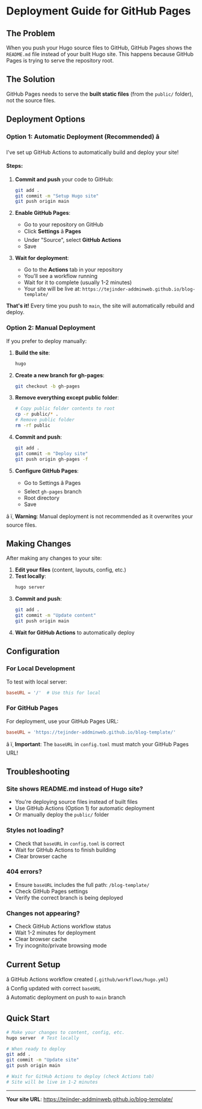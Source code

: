 # Deployment Guide for GitHub Pages

## The Problem

When you push your Hugo source files to GitHub, GitHub Pages shows the `README.md` file instead of your built Hugo site. This happens because GitHub Pages is trying to serve the repository root.

## The Solution

GitHub Pages needs to serve the **built static files** (from the `public/` folder), not the source files.

## Deployment Options

### Option 1: Automatic Deployment (Recommended) â

I've set up GitHub Actions to automatically build and deploy your site!

#### Steps:

1. **Commit and push** your code to GitHub:
   ```bash
   git add .
   git commit -m "Setup Hugo site"
   git push origin main
   ```

2. **Enable GitHub Pages**:
   - Go to your repository on GitHub
   - Click **Settings** â **Pages**
   - Under "Source", select **GitHub Actions**
   - Save

3. **Wait for deployment**:
   - Go to the **Actions** tab in your repository
   - You'll see a workflow running
   - Wait for it to complete (usually 1-2 minutes)
   - Your site will be live at: `https://tejinder-addminweb.github.io/blog-template/`

**That's it!** Every time you push to `main`, the site will automatically rebuild and deploy.

### Option 2: Manual Deployment

If you prefer to deploy manually:

1. **Build the site**:
   ```bash
   hugo
   ```

2. **Create a new branch for gh-pages**:
   ```bash
   git checkout -b gh-pages
   ```

3. **Remove everything except public folder**:
   ```bash
   # Copy public folder contents to root
   cp -r public/* .
   # Remove public folder
   rm -rf public
   ```

4. **Commit and push**:
   ```bash
   git add .
   git commit -m "Deploy site"
   git push origin gh-pages -f
   ```

5. **Configure GitHub Pages**:
   - Go to Settings â Pages
   - Select `gh-pages` branch
   - Root directory
   - Save

â ï¸ **Warning**: Manual deployment is not recommended as it overwrites your source files.

## Making Changes

After making any changes to your site:

1. **Edit your files** (content, layouts, config, etc.)
2. **Test locally**:
   ```bash
   hugo server
   ```
3. **Commit and push**:
   ```bash
   git add .
   git commit -m "Update content"
   git push origin main
   ```
4. **Wait for GitHub Actions** to automatically deploy

## Configuration

### For Local Development

To test with local server:
```toml
baseURL = '/'  # Use this for local
```

### For GitHub Pages

For deployment, use your GitHub Pages URL:
```toml
baseURL = 'https://tejinder-addminweb.github.io/blog-template/'
```

â ï¸ **Important**: The `baseURL` in `config.toml` must match your GitHub Pages URL!

## Troubleshooting

### Site shows README.md instead of Hugo site?
- You're deploying source files instead of built files
- Use GitHub Actions (Option 1) for automatic deployment
- Or manually deploy the `public/` folder

### Styles not loading?
- Check that `baseURL` in `config.toml` is correct
- Wait for GitHub Actions to finish building
- Clear browser cache

### 404 errors?
- Ensure `baseURL` includes the full path: `/blog-template/`
- Check GitHub Pages settings
- Verify the correct branch is being deployed

### Changes not appearing?
- Check GitHub Actions workflow status
- Wait 1-2 minutes for deployment
- Clear browser cache
- Try incognito/private browsing mode

## Current Setup

â GitHub Actions workflow created (`.github/workflows/hugo.yml`)  
â Config updated with correct `baseURL`  
â Automatic deployment on push to `main` branch  

## Quick Start

```bash
# Make your changes to content, config, etc.
hugo server  # Test locally

# When ready to deploy
git add .
git commit -m "Update site"
git push origin main

# Wait for GitHub Actions to deploy (check Actions tab)
# Site will be live in 1-2 minutes
```

---

**Your site URL**: https://tejinder-addminweb.github.io/blog-template/

